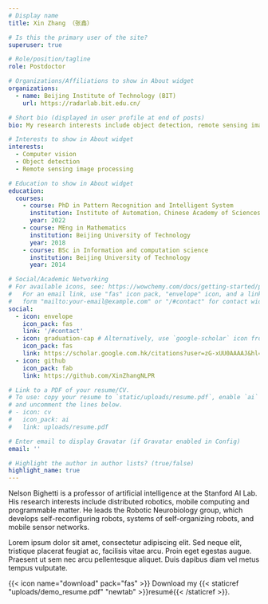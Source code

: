 ```yaml
---
# Display name
title: Xin Zhang （张鑫）

# Is this the primary user of the site?
superuser: true

# Role/position/tagline
role: Postdoctor

# Organizations/Affiliations to show in About widget
organizations:
  - name: Beijing Institute of Technology (BIT)
    url: https://radarlab.bit.edu.cn/

# Short bio (displayed in user profile at end of posts)
bio: My research interests include object detection, remote sensing image processing

# Interests to show in About widget
interests:
  - Computer vision
  - Object detection
  - Remote sensing image processing

# Education to show in About widget
education:
  courses:
    - course: PhD in Pattern Recognition and Intelligent System
      institution: Institute of Automation，Chinese Academy of Sciences
      year: 2022
    - course: MEng in Mathematics
      institution: Beijing University of Technology
      year: 2018
    - course: BSc in Information and computation science
      institution: Beijing University of Technology
      year: 2014

# Social/Academic Networking
# For available icons, see: https://wowchemy.com/docs/getting-started/page-builder/#icons
#   For an email link, use "fas" icon pack, "envelope" icon, and a link in the
#   form "mailto:your-email@example.com" or "/#contact" for contact widget.
social:
  - icon: envelope
    icon_pack: fas
    link: '/#contact'
  - icon: graduation-cap # Alternatively, use `google-scholar` icon from `ai` icon pack
    icon_pack: fas
    link: https://scholar.google.com.hk/citations?user=zG-xUU0AAAAJ&hl=zh-CN&oi=ao
  - icon: github
    icon_pack: fab
    link: https://github.com/XinZhangNLPR

# Link to a PDF of your resume/CV.
# To use: copy your resume to `static/uploads/resume.pdf`, enable `ai` icons in `params.toml`,
# and uncomment the lines below.
# - icon: cv
#   icon_pack: ai
#   link: uploads/resume.pdf

# Enter email to display Gravatar (if Gravatar enabled in Config)
email: ''

# Highlight the author in author lists? (true/false)
highlight_name: true
---
```


Nelson Bighetti is a professor of artificial intelligence at the Stanford AI Lab. His research interests include distributed robotics, mobile computing and programmable matter. He leads the Robotic Neurobiology group, which develops self-reconfiguring robots, systems of self-organizing robots, and mobile sensor networks.

Lorem ipsum dolor sit amet, consectetur adipiscing elit. Sed neque elit, tristique placerat feugiat ac, facilisis vitae arcu. Proin eget egestas augue. Praesent ut sem nec arcu pellentesque aliquet. Duis dapibus diam vel metus tempus vulputate.

{{< icon name="download" pack="fas" >}} Download my {{< staticref "uploads/demo_resume.pdf" "newtab" >}}resumé{{< /staticref >}}.
